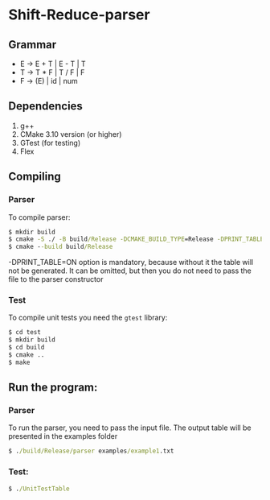 # Shift-Reduce-parser
## Grammar
- E -> E + T | E - T | T
- T -> T * F | T / F | F
- F -> (E) | id | num


## Dependencies
1. g++
2. CMake 3.10 version (or higher)
3. GTest (for testing)
4. Flex

## Compiling 

### Parser

To compile parser:

``` cmd
$ mkdir build
$ cmake -S ./ -B build/Release -DCMAKE_BUILD_TYPE=Release -DPRINT_TABLE=ON
$ cmake --build build/Release
```

-DPRINT_TABLE=ON option is mandatory, because without it the table will not be generated. It can be omitted, but then you do not need to pass the file to the parser constructor

### Test

To compile unit tests you need the ```gtest``` library:

``` cmd
$ cd test
$ mkdir build
$ cd build
$ сmake ..
$ make
```

## Run the program:

### Parser

To run the parser, you need to pass the input file. The output table will be presented in the examples folder

``` cmd
$ ./build/Release/parser examples/example1.txt
```

### Test:
``` cmd
$ ./UnitTestTable
```
